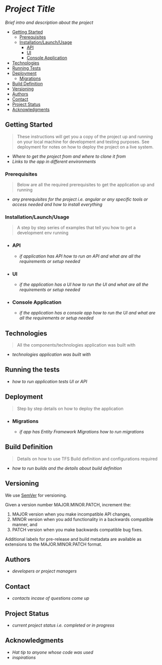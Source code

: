 # *Project Title*

*Brief intro and description about the project*

* [Getting Started](#Getting-Started)
    - [Prerequisites](#Prerequisites)
    - [Installation/Launch/Usage](#Installation/Launch/Usage)
        - [API](#API)
        - [UI](#UI)
        - [Console Application](#Console-Application)
* [Technologies](#Technologies)
* [Running Tests](#Running-the-tests)
* [Deployment](#Deployment)
    - [Migrations](#Migrations)
* [Build Definition](#Build-Definition)
* [Versioning](#Versioning)
* [Authors](#Authors)
* [Contact](#Contact)
* [Project Status](#Project-Status)
* [Acknowledgments](#Acknowledgments)

## Getting Started

> These instructions will get you a copy of the project up and running on your local machine for development and testing purposes. See deployment for notes on how to deploy the project on a live system.

 - *Where to get the project from and where to clone it from*  
 - *Links to the app in different environments*

### Prerequisites
> Below are all the required prerequisites to get the application up and running

- *any prerequisites for the project i.e. angular or any specific tools or access needed and how to install everything*

### Installation/Launch/Usage
> A step by step series of examples that tell you how to get a development env running

- ### API
    - *if application has API how to run an API and what are all the requirements or setup needed*

- ### UI
    - *if the application has a UI how to run the UI and what are all the requirements or setup needed*

- ### Console Application
    - *if the application has a console app how to run the UI and what are all the requirements or setup needed*

## Technologies
> All the components/technologies application was built with
- *technologies application was built with*

## Running the tests
- *how to run application tests UI or API*

## Deployment
> Step by step details on how to deploy the application

- ### Migrations

    - *if app has Entity Framework Migrations how to run migrations*

## Build Definition
> Details on how to use TFS Build definition and configurations required
- *how to run builds and the details about build definition*

## Versioning

We use [SemVer](http://semver.org/) for versioning. 

Given a version number MAJOR.MINOR.PATCH, increment the:

1. MAJOR version when you make incompatible API changes,
2. MINOR version when you add functionality in a backwards compatible manner, and
3. PATCH version when you make backwards compatible bug fixes.

Additional labels for pre-release and build metadata are available as extensions to the MAJOR.MINOR.PATCH format.

## Authors

- *developers or project managers*

## Contact

- *contacts incase of questions come up*

## Project Status

- *current project status i.e. completed or in progress*

## Acknowledgments

- *Hat tip to anyone whose code was used*
- *inspirations*